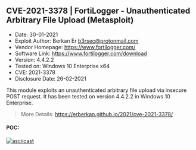 
## CVE-2021-3378 | FortiLogger - Unauthenticated Arbitrary File Upload (Metasploit)

* Date: 30-01-2021
* Exploit Author: Berkan Er <b3rsec@protonmail.com>
* Vendor Homepage: https://www.fortilogger.com/
* Software Link: https://www.fortilogger.com/download
* Version: 4.4.2.2
* Tested on: Windows 10 Enterprise x64
* CVE: 2021-3378
* Disclosure Date: 26-02-2021

This module exploits an unauthenticated arbitrary file upload via insecure POST request. It has been tested on version 4.4.2.2 in Windows 10 Enterprise.

> More Details: https://erberkan.github.io/2021/cve-2021-3378/

#### POC:
[![asciicast](https://asciinema.org/a/388098.svg)](https://asciinema.org/a/388098)

